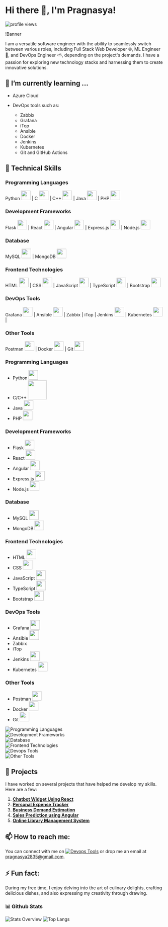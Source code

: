 # Hi there 👋, I'm Pragnasya!

![profile views](https://komarev.com/ghpvc/?username=pragzz1238&style=plastic&label=views)

!Banner <!-- You can replace this with your own banner -->

I am a versatile software engineer with the ability to seamlessly switch between various roles, including Full Stack Web Developer 🌐, ML Engineer 🤖, and DevOps Engineer ⛅, depending on the project's demands. I have a passion for exploring new technology stacks and harnessing them to create innovative solutions.


## 🌱 I’m currently learning ...
- Azure Cloud
- DevOps tools such as:
  
    - Zabbix
    - Grafana
    - iTop
    - Ansible
    - Docker
    - Jenkins
    - Kubernetes
    - Git and GitHub Actions

## 💼 Technical Skills

### Programming Languages
Python <a href="https://www.python.org"><img src="https://skillicons.dev/icons?i=py" width="30"></a> | 
C <a href="https://devdocs.io/c"><img src="https://skillicons.dev/icons?i=c" width="30"></a> | 
C++ <a href="https://devdocs.io/c"><img src="https://skillicons.dev/icons?i=cpp" width="30"></a> | 
Java <a href="https://www.java.com"><img src="https://skillicons.dev/icons?i=java" width="30"></a> | 
PHP <a href="https://www.php.net"><img src="https://skillicons.dev/icons?i=php" width="30"></a>

### Development Frameworks

Flask <a href="https://flask.palletsprojects.com"><img src="https://skillicons.dev/icons?i=flask" width="30"></a> |
React <a href="https://react.dev"><img src="https://skillicons.dev/icons?i=react" width="30"></a> |
Angular <a href="https://angular.io"><img src="https://skillicons.dev/icons?i=angular" width="30"></a> |
Express.js <a href="https://expressjs.com/"><img src="https://skillicons.dev/icons?i=express" width="30"></a> |
Node.js <a href="https://nodejs.org"><img src="https://skillicons.dev/icons?i=nodejs" width="30"></a>

### Database

MySQL <a href="https://www.mysql.com"><img src="https://skillicons.dev/icons?i=mysql" width="30"></a> |
MongoDB <a href="https://www.mongodb.com"><img src="https://skillicons.dev/icons?i=mongodb" width="30"></a>

### Frontend Technologies

HTML <a href="https://developer.mozilla.org/en-US/docs/Web/HTML"><img src="https://skillicons.dev/icons?i=flask" width="30"></a> |
CSS <a href="https://developer.mozilla.org/en-US/docs/Web/CSS"><img src="https://skillicons.dev/icons?i=react" width="30"></a> |
JavaScript <a href="https://www.javascript.com"><img src="https://skillicons.dev/icons?i=angular" width="30"></a> |
TypeScript <a href="https://www.typescriptlang.org"><img src="https://skillicons.dev/icons?i=express" width="30"></a> |
Bootstrap <a href="https://getbootstrap.com"><img src="https://skillicons.dev/icons?i=nodejs" width="30"></a>

### DevOps Tools

Grafana <a href="https://grafana.com"><img src="https://skillicons.dev/icons?i=flask" width="30"></a> |
Ansible <a href="https://www.ansible.com"><img src="https://skillicons.dev/icons?i=react" width="30"></a> |
Zabbix |
iTop |
Jenkins <a href="https://www.jenkins.io"><img src="https://skillicons.dev/icons?i=angular" width="30"></a> |
Kubernetes <a href="https://www.kubernetes.io/"><img src="https://skillicons.dev/icons?i=express" width="30"></a> |

### Other Tools

Postman <a href="https://www.postman.com"><img src="https://skillicons.dev/icons?i=flask" width="30"></a> |
Docker <a href="https://www.docker.com"><img src="https://skillicons.dev/icons?i=react" width="30"></a> |
Git <a href="https://git-scm.com"><img src="https://skillicons.dev/icons?i=angular" width="30"></a>

### Programming Languages

- Python <a href="https://www.python.org"><img src="https://skillicons.dev/icons?i=py" width="30"></a>
- C/C++ <a href="https://devdocs.io/c"><img src="https://skillicons.dev/icons?i=c,cpp" width="60"></a>
- Java <a href="https://www.java.com"><img src="https://skillicons.dev/icons?i=java" width="30"></a>
- PHP <a href="https://www.php.net"><img src="https://skillicons.dev/icons?i=php" width="30"></a>

### Development Frameworks

- Flask <a href="https://flask.palletsprojects.com"><img src="https://skillicons.dev/icons?i=flask" width="30"></a>
- React <a href="https://react.dev"><img src="https://skillicons.dev/icons?i=react" width="30"></a>
- Angular <a href="https://angular.io"><img src="https://skillicons.dev/icons?i=angular" width="30"></a>
- Express.js <a href="https://expressjs.com/"><img src="https://skillicons.dev/icons?i=express" width="30"></a>
- Node.js <a href="https://nodejs.org"><img src="https://skillicons.dev/icons?i=nodejs" width="30"></a>

### Database

- MySQL <a href="https://www.mysql.com"><img src="https://skillicons.dev/icons?i=mysql" width="30"></a>
- MongoDB <a href="https://www.mongodb.com"><img src="https://skillicons.dev/icons?i=mongodb" width="30"></a>

### Frontend Technologies

- HTML <a href="https://developer.mozilla.org/en-US/docs/Web/HTML"><img src="https://skillicons.dev/icons?i=flask" width="30"></a>
- CSS <a href="https://developer.mozilla.org/en-US/docs/Web/CSS"><img src="https://skillicons.dev/icons?i=react" width="30"></a>
- JavaScript <a href="https://www.javascript.com"><img src="https://skillicons.dev/icons?i=angular" width="30"></a>
- TypeScript <a href="https://www.typescriptlang.org"><img src="https://skillicons.dev/icons?i=express" width="30"></a>
- Bootstrap <a href="https://getbootstrap.com"><img src="https://skillicons.dev/icons?i=nodejs" width="30"></a>

### DevOps Tools

- Grafana <a href="https://grafana.com"><img src="https://skillicons.dev/icons?i=flask" width="30"></a>
- Ansible <a href="https://www.ansible.com"><img src="https://skillicons.dev/icons?i=react" width="30"></a>
- Zabbix 
- iTop
- Jenkins <a href="https://www.jenkins.io"><img src="https://skillicons.dev/icons?i=angular" width="30"></a>
- Kubernetes <a href="https://www.kubernetes.io/"><img src="https://skillicons.dev/icons?i=express" width="30"></a>

### Other Tools

- Postman <a href="https://www.postman.com"><img src="https://skillicons.dev/icons?i=flask" width="30"></a>
- Docker <a href="https://www.docker.com"><img src="https://skillicons.dev/icons?i=react" width="30"></a>
- Git <a href="https://git-scm.com"><img src="https://skillicons.dev/icons?i=angular" width="30"></a>

![Programming Languages](https://skillicons.dev/icons?i=py,c,cpp,java,php)
<br>
![Development Frameworks](https://skillicons.dev/icons?i=flask,react,angular,express,nodejs)
<br>
![Database](https://skillicons.dev/icons?i=mysql,mongodb)
<br>
![Frontend Technologies](https://skillicons.dev/icons?i=html,css,js,ts,bootstrap)
<br>
![Devops Tools](https://skillicons.dev/icons?i=grafana,ansible,jenkins,kubernetes)
<br>
![Other Tools](https://skillicons.dev/icons?i=postman,docker,git)


## 🎯 Projects
I have worked on several projects that have helped me develop my skills. Here are a few:

1. [**Chatbot Widget Using React**](https://github.com/pragzz1238/Chatbot-Widget-using-React)
2. [**Personal Expense Tracker**](https://github.com/pragzz1238/Personal-Expense-Tracker)
3. [**Business Demand Estimation**](https://github.com/pragzz1238/Business-Demand-Prediction-Using-Classification-Based-Predicition-Model)
4. [**Sales Prediction using Angular**](https://github.com/pragzz1238/Sales-Prediction-using-Angular-Flask-and-ML)
5. [**Online Library Management System**](https://github.com/pragzz1238/Online-Library-Management-System)

## 📫 How to reach me:
You can connect with me on  [![Devops Tools](https://skillicons.dev/icons?i=linkedin)](https://www.linkedin.com/in/pragnasya-s-5aa603209)
 or drop me an email at pragnasya2835@gmail.com.

## ⚡ Fun fact:
During my free time, I enjoy delving into the art of culinary delights, crafting delicious dishes, and also expressing my creativity through drawing.

### 📊 Github Stats
  
![Stats Overview](https://github-readme-stats.vercel.app/api?username=pragzz1238&show_icons=true&theme=transparent)
![Top Langs](https://github-readme-stats.vercel.app/api/top-langs/?username=anuraghazra&size_weight=0.5&count_weight=0.5&theme=transparent)
